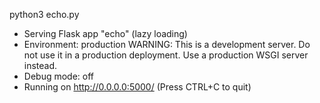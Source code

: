 python3 echo.py
* Serving Flask app "echo" (lazy loading)
* Environment: production
WARNING: This is a development server.
Do not use it in a production deployment.
Use a production WSGI server instead.
* Debug mode: off
* Running on http://0.0.0.0:5000/ (Press CTRL+C to quit)
